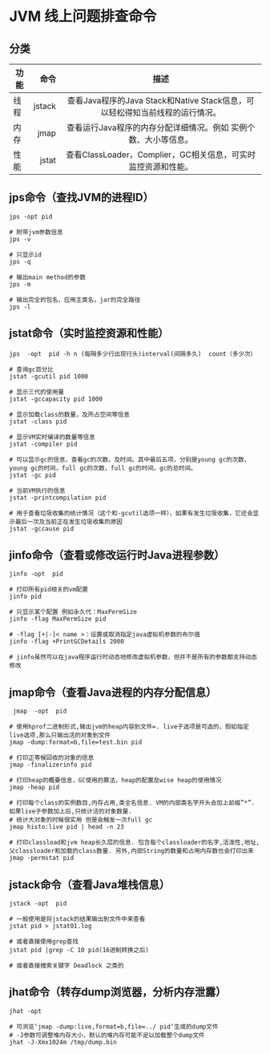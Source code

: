 # JVM 线上问题排查命令

## 分类   
| 功能             | 命令             | 描述                                                                |
| --------------- | ---------------:|:-------------------------------------------------------------------:|
| 线程             | jstack          | 查看Java程序的Java Stack和Native Stack信息，可以轻松得知当前线程的运行情况。|
| 内存             | jmap            | 查看运行Java程序的内存分配详细情况。例如 实例个数、大小等信息。               |
| 性能             | jstat           | 查看ClassLoader，Complier，GC相关信息，可实时监控资源和性能。             |    

## jps命令（查找JVM的进程ID）   
```shell
jps -opt pid

# 附带jvm参数信息
jps -v

# 只显示id
jps -q

# 输出main method的参数
jps -m

# 输出完全的包名，应用主类名，jar的完全路径
jps -l
```   
    
    
## jstat命令（实时监控资源和性能）   
```shell
jps  -opt  pid -h n (每隔多少行出现行头)interval(间隔多久)  count（多少次）

# 查询gc百分比
jstat -gcutil pid 1000

# 显示三代的使用量
jstat -gccapacity pid 1000

# 显示加载class的数量，及所占空间等信息
jstat -class pid

# 显示VM实时编译的数量等信息
jstat -compiler pid

# 可以显示gc的信息，查看gc的次数，及时间。其中最后五项，分别是young gc的次数，young gc的时间，full gc的次数，full gc的时间，gc的总时间。
jstat -gc pid

# 当前VM执行的信息
jstat -printcompilation pid

# 用于查看垃圾收集的统计情况（这个和-gcutil选项一样），如果有发生垃圾收集，它还会显示最后一次及当前正在发生垃圾收集的原因
jstat -gccause pid
```    

## jinfo命令（查看或修改运行时Java进程参数）   
```shell
jinfo -opt  pid

# 打印所有pid相关的vm配置
jinfo pid

# 只显示某个配置 例如永久代：MaxPermSize
jinfo -flag MaxPermSize pid

# -flag [+|-]< name >：设置或取消指定java虚拟机参数的布尔值
jinfo -flag +PrintGCDetails 2000

# jinfo虽然可以在java程序运行时动态地修改虚拟机参数，但并不是所有的参数都支持动态修改

```


## jmap命令（查看Java进程的内存分配信息）
```shell
 jmap  -opt  pid
 
# 使用hprof二进制形式,输出jvm的heap内容到文件=. live子选项是可选的，假如指定live选项,那么只输出活的对象到文件
jmap -dump:format=b,file=test.bin pid

# 打印正等候回收的对象的信息
jmap -finalizerinfo pid

# 打印heap的概要信息，GC使用的算法，heap的配置及wise heap的使用情况
jmap -heap pid

# 打印每个class的实例数目,内存占用,类全名信息. VM的内部类名字开头会加上前缀”*”. 如果live子参数加上后,只统计活的对象数量.
# 统计大对象的时候很实用 但是会触发一次full gc
jmap histo:live pid | head -n 23

# 打印classload和jvm heap长久层的信息. 包含每个classloader的名字,活泼性,地址,父classloader和加载的class数量. 另外,内部String的数量和占用内存数也会打印出来
jmap -permstat pid
```

## jstack命令（查看Java堆栈信息）
```shell
jstack -opt  pid

# 一般使用是将jstack的结果输出到文件中来查看
jstat pid > jstat01.log

# 或者直接使用grep查找
jstat pid |grep -C 10 pid(16进制转换之后)

# 或者直接搜索关键字 Deadlock 之类的
```

## jhat命令（转存dump浏览器，分析内存泄露）
```shell
jhat -opt

# 可浏览‘jmap -dump:live,format=b,file=../ pid’生成的dump文件
# -J参数可调整堆内存大小，默认的堆内存可能不足以加载整个dump文件
jhat -J-Xmx1024m /tmp/dump.bin
```


